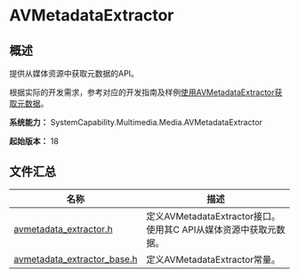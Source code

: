 # AVMetadataExtractor
<!--Kit: Media Kit-->
<!--Subsystem: Multimedia-->
<!--Owner: @wang-haizhou6-->
<!--SE: @HmQQQ-->
<!--TSE: @xchaosioda-->

## 概述

提供从媒体资源中获取元数据的API。

根据实际的开发需求，参考对应的开发指南及样例[使用AVMetadataExtractor获取元数据](../../media/media/using-ndk-avmetadataextractor-for-media.md)。

**系统能力：** SystemCapability.Multimedia.Media.AVMetadataExtractor

**起始版本：** 18

## 文件汇总

| 名称 | 描述 |
| -- | -- |
| [avmetadata_extractor.h](capi-avmetadata-extractor-h.md) | 定义AVMetadataExtractor接口。使用其C API从媒体资源中获取元数据。 |
| [avmetadata_extractor_base.h](capi-avmetadata-extractor-base-h.md) | 定义AVMetadataExtractor常量。 |

